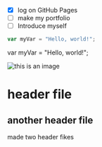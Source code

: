 - [x] log on GitHub Pages
- [ ] make my portfolio
- [ ] Introduce myself

``` javascript
var myVar = "Hello, world!";
```
var myVar = "Hello, world!";

![this is an image](https://th.bing.com/th/id/OIG.CO2sHWK_IEYIwzXsC2hX)
# header file
## another header file







made two header fikes
